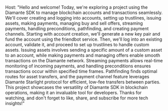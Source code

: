 Host: "Hello and welcome! Today, we're exploring a project using the Diamante SDK to manage blockchain accounts and 
transactions seamlessly. We'll cover creating and logging into accounts, setting up trustlines, issuing assets, making payments,
managing buy and sell offers, streaming payments, handling preconditions, pathfinding, and creating payment channels. Starting with account 
creation, we'll generate a new key pair and fund the account using the friendbot service. Then, we'll log into an existing account, validate it,
and proceed to set up trustlines to handle custom assets. Issuing assets involves sending a specific amount of a custom asset to an account, while
making payments and managing offers enable smooth transactions on the Diamante network. Streaming payments allows real-time monitoring of incoming 
payments, and handling preconditions ensures transactions occur within specified time frames. Pathfinding finds optimal routes for asset transfers,
and the payment channel feature leverages Diamante Starlight protocol for efficient, low-fee transfers between parties. This project showcases the 
versatility of Diamante SDK in blockchain operations, making it an invaluable tool for developers. Thanks for watching, and don't forget to like, 
share, and subscribe for more tech insights!"

